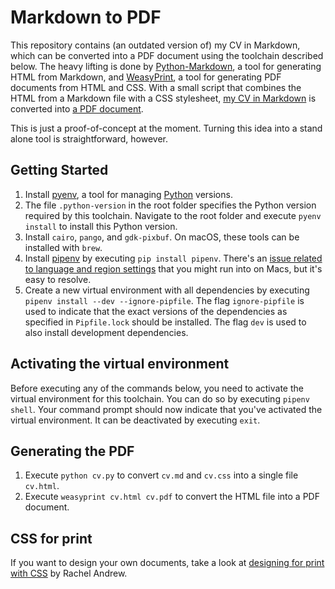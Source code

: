 # Markdown to PDF

This repository contains (an outdated version of) my CV in Markdown, which can be converted into a PDF document using the toolchain described below.
The heavy lifting is done by [Python-Markdown](https://python-markdown.github.io/), a tool for generating HTML from Markdown, and [WeasyPrint](https://weasyprint.org), a tool for generating PDF documents from HTML and CSS.
With a small script that combines the HTML from a Markdown file with a CSS stylesheet, [my CV in Markdown](https://github.com/ljpengelen/markdown-to-pdf/blob/master/cv.md) is converted into [a PDF document](https://github.com/ljpengelen/markdown-to-pdf/blob/master/cv.pdf).

This is just a proof-of-concept at the moment.
Turning this idea into a stand alone tool is straightforward, however.

## Getting Started

1. Install [pyenv](https://github.com/pyenv/pyenv), a tool for managing [Python](https://www.python.org/) versions.
1. The file `.python-version` in the root folder specifies the Python version required by this toolchain.
  Navigate to the root folder and execute `pyenv install` to install this Python version.
1. Install `cairo`, `pango`, and `gdk-pixbuf`.
  On macOS, these tools can be installed with `brew`.
1. Install [pipenv](https://pypi.python.org/pypi/pipenv) by executing `pip install pipenv`.
  There's an [issue related to language and region settings](https://github.com/kennethreitz/pipenv/issues/538) that you might run into on Macs, but it's easy to resolve.
1. Create a new virtual environment with all dependencies by executing `pipenv install --dev --ignore-pipfile`.
  The flag `ignore-pipfile` is used to indicate that the exact versions of the dependencies as specified in `Pipfile.lock` should be installed.
  The flag `dev` is used to also install development dependencies.

## Activating the virtual environment

Before executing any of the commands below, you need to activate the virtual environment for this toolchain.
You can do so by executing `pipenv shell`.
Your command prompt should now indicate that you've activated the virtual environment.
It can be deactivated by executing `exit`.

## Generating the PDF

1. Execute `python cv.py` to convert `cv.md` and `cv.css` into a single file `cv.html`.
1. Execute `weasyprint cv.html cv.pdf` to convert the HTML file into a PDF document.

## CSS for print

If you want to design your own documents, take a look at [designing for print with CSS](https://www.smashingmagazine.com/2015/01/designing-for-print-with-css/) by Rachel Andrew.
